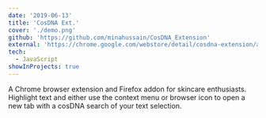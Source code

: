 ```yaml
---
date: '2019-06-13'
title: 'CosDNA Ext.'
cover: './demo.png'
github: 'https://github.com/minahussain/CosDNA_Extension'
external: 'https://chrome.google.com/webstore/detail/cosdna-extension/apjcnjbhemlgjpfkbfdcmgopangnienl?hl=en-US&gl=US'
tech:
  - JavaScript
showInProjects: true
---
```


A Chrome browser extension and Firefox addon for skincare enthusiasts. Highlight text and either use the context menu or browser icon to open a new tab with a cosDNA search of your text selection.